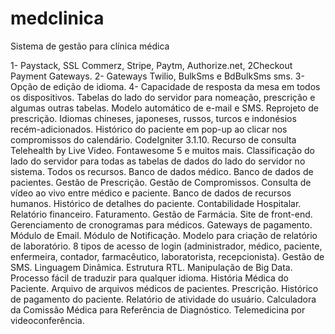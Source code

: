 # medclinica
Sistema de gestão para clínica médica

1- Paystack, SSL Commerz, Stripe, Paytm, Authorize.net, 2Checkout Payment Gateways.
2- Gateways Twilio, BulkSms e BdBulkSms sms.
3- Opção de edição de idioma.
4- Capacidade de resposta da mesa em todos os dispositivos.
Tabelas do lado do servidor para nomeação, prescrição e algumas outras tabelas.
Modelo automático de e-mail e SMS.
Reprojeto de prescrição.
Idiomas chineses, japoneses, russos, turcos e indonésios recém-adicionados.
Histórico do paciente em pop-up ao clicar nos compromissos do calendário.
CodeIgniter 3.1.10.
Recurso de consulta Telehealth by Live Video.
Fontawesome 5 e muitos mais.
Classificação do lado do servidor para todas as tabelas de dados do lado do servidor no sistema.
Todos os recursos.
Banco de dados médico.
Banco de dados de pacientes.
Gestão de Prescrição.
Gestão de Compromissos.
Consulta de vídeo ao vivo entre médico e paciente.
Banco de dados de recursos humanos.
Histórico de detalhes do paciente.
Contabilidade Hospitalar.
Relatório financeiro.
Faturamento.
Gestão de Farmácia.
Site de front-end.
Gerenciamento de cronogramas para médicos.
Gateways de pagamento.
Módulo de Email.
Módulo de Notificação.
Modelo para criação de relatório de laboratório.
8 tipos de acesso de login (administrador, médico, paciente, enfermeira, contador, farmacêutico, laboratorista, recepcionista).
Gestão de SMS.
Linguagem Dinâmica.
Estrutura RTL.
Manipulação de Big Data.
Processo fácil de traduzir para qualquer idioma.
História Médica do Paciente.
Arquivo de arquivos médicos de pacientes.
Prescrição.
Histórico de pagamento do paciente.
Relatório de atividade do usuário.
Calculadora da Comissão Médica para Referência de Diagnóstico.
Telemedicina por videoconferência.
